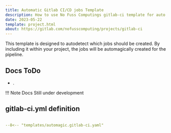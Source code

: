 ```yaml
---
title: Automatic Gitlab CI/CD jobs Template
description: How to use No Fuss Computings gitlab-ci template for auto creation of CI/CD joobs.
date: 2023-05-22
template: project.html
about: https://gitlab.com/nofusscomputing/projects/gitlab-ci
---
```


This template is designed to autodetect which jobs should be created. By including it within your project, the jobs will be automagically created for the pipeline.


## Docs ToDo

- .


!!! Note
    Docs Still under development


## gitlab-ci.yml definition

``` yaml title=".gitlab-ci.yml" linenums="1"

--8<-- "templates/automagic.gitlab-ci.yaml"

```